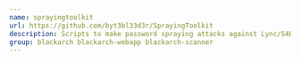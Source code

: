 ```yaml
---
name: sprayingtoolkit
url: https://github.com/byt3bl33d3r/SprayingToolkit
description: Scripts to make password spraying attacks against Lync/S4B & OWA a lot quicker, less painful and more efficient.
group: blackarch blackarch-webapp blackarch-scanner
---
```

